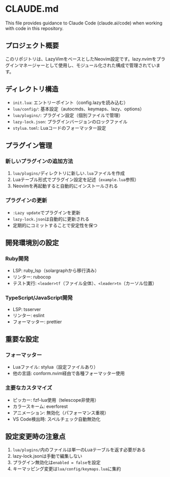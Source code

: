# CLAUDE.md

This file provides guidance to Claude Code (claude.ai/code) when working with code in this repository.

## プロジェクト概要

このリポジトリは、LazyVimをベースとしたNeovim設定です。lazy.nvimをプラグインマネージャーとして使用し、モジュール化された構成で管理されています。

## ディレクトリ構造

- `init.lua`: エントリーポイント（config.lazyを読み込む）
- `lua/config/`: 基本設定（autocmds、keymaps、lazy、options）
- `lua/plugins/`: プラグイン設定（個別ファイルで管理）
- `lazy-lock.json`: プラグインバージョンのロックファイル
- `stylua.toml`: Luaコードのフォーマッター設定

## プラグイン管理

### 新しいプラグインの追加方法

1. `lua/plugins/`ディレクトリに新しい`.lua`ファイルを作成
2. Luaテーブル形式でプラグイン設定を記述（`example.lua`参照）
3. Neovimを再起動すると自動的にインストールされる

### プラグインの更新

- `:Lazy update`でプラグインを更新
- `lazy-lock.json`は自動的に更新される
- 定期的にコミットすることで安定性を保つ

## 開発環境別の設定

### Ruby開発

- LSP: ruby_lsp（solargraphから移行済み）
- リンター: rubocop
- テスト実行: `<leader>tf`（ファイル全体）、`<leader>tn`（カーソル位置）

### TypeScript/JavaScript開発

- LSP: tsserver
- リンター: eslint
- フォーマッター: prettier

## 重要な設定

### フォーマッター

- Luaファイル: stylua（設定ファイルあり）
- 他の言語: conform.nvim経由で各種フォーマッター使用

### 主要なカスタマイズ

- ピッカー: fzf-lua使用（telescope非使用）
- カラースキーム: everforest
- アニメーション: 無効化（パフォーマンス重視）
- VS Code検出時: スペルチェック自動無効化

## 設定変更時の注意点

1. `lua/plugins/`内のファイルは単一のLuaテーブルを返す必要がある
2. lazy-lock.jsonは手動で編集しない
3. プラグイン無効化は`enabled = false`を設定
4. キーマッピング変更は`lua/config/keymaps.lua`に集約
